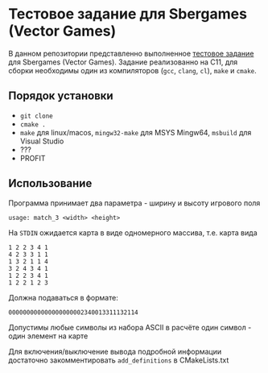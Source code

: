# Тестовое задание для Sbergames (Vector Games)

В данном репозитории представленно выполненное [тестовое задание](https://1drv.ms/b/s!Ap-Rb0a1laW3-0o39r_OUyN3iRXl?e=1fMZM5) для Sbergames (Vector Games).
Задание реализованно на C11, для сборки необходимы один из компиляторов (`gcc`, `clang`, `cl`), `make` и `cmake`.

## Порядок установки

+ `git clone`
+ `cmake .`
+ `make` для linux/macos, `mingw32-make` для MSYS Mingw64, `msbuild` для Visual Studio
+ ???
+ PROFIT

## Использование
Программа принимает два параметра - ширину и высоту игрового поля
```
usage: match_3 <width> <height>
```

На `STDIN` ожидается карта в виде одномерного массива, т.е. карта вида
```
1 2 2 3 4 1
4 2 3 3 1 1
1 3 2 1 1 4
3 2 4 3 4 1
1 2 2 3 4 1
1 2 2 1 2 3
```

Должна подаваться в формате:
```
000000000000000000002340013311132114
```
Допустимы любые символы из набора ASCII в расчёте один символ - один элемент на карте

Для включения/выключение вывода подробной информации достаточно закомментировать `add_definitions` в CMakeLists.txt
